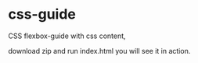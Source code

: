# css-guide

CSS flexbox-guide with css content,

download zip and run index.html you will see it in action.

